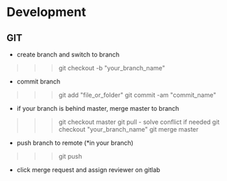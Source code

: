 # Development

## GIT
- create branch and switch to branch
>>> git checkout -b "your_branch_name"
- commit branch
>>> git add "file_or_folder"
>>> git commit -am "commit_name"
- if your branch is behind master, merge master to branch
>>> git checkout master
>>> git pull
    - solve conflict if needed
>>> git checkout "your_branch_name"
>>> git merge master
- push branch to remote (*in your branch)
>>> git push
- click merge request and assign reviewer on gitlab




